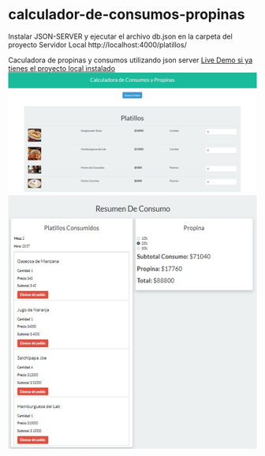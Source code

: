 # calculador-de-consumos-propinas
Instalar JSON-SERVER y ejecutar el archivo db.json en la carpeta del proyecto
Servidor Local http://localhost:4000/platillos/

Caculadora de propinas y consumos utilizando json server
[Live Demo si ya tienes el proyecto local instalado](https://developermdcm.github.io/calculador-de-consumos-propinas/)
<img style="align: center width: 400px;" src="https://github.com/DeveloperMDCM/calculador-de-consumos-propinas/blob/master/img/bg1.jpg"></img>
<img style="align: center width: 400px;" src="https://github.com/DeveloperMDCM/calculador-de-consumos-propinas/blob/master/img/bg2.jpg"></img>
